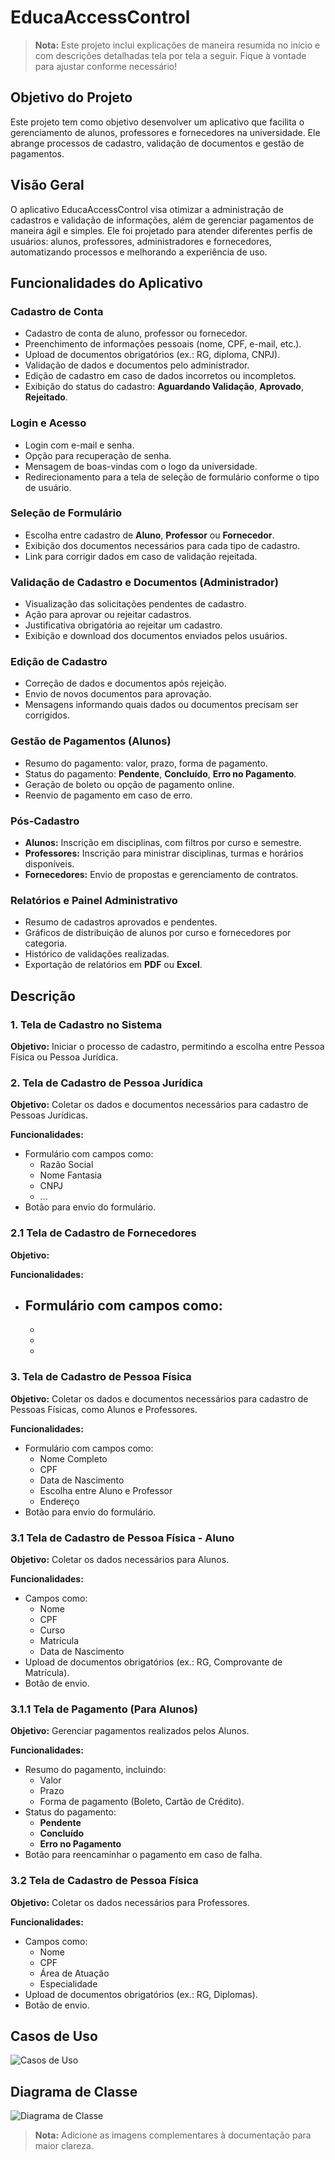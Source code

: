 # EducaAccessControl

> **Nota:** Este projeto inclui explicações de maneira resumida no início e com descrições detalhadas tela por tela a seguir. Fique à vontade para ajustar conforme necessário!

## Objetivo do Projeto

Este projeto tem como objetivo desenvolver um aplicativo que facilita o gerenciamento de alunos, professores e fornecedores na universidade. Ele abrange processos de cadastro, validação de documentos e gestão de pagamentos.

## Visão Geral

O aplicativo EducaAccessControl visa otimizar a administração de cadastros e validação de informações, além de gerenciar pagamentos de maneira ágil e simples. Ele foi projetado para atender diferentes perfis de usuários: alunos, professores, administradores e fornecedores, automatizando processos e melhorando a experiência de uso.

## Funcionalidades do Aplicativo

### Cadastro de Conta
- Cadastro de conta de aluno, professor ou fornecedor.
- Preenchimento de informações pessoais (nome, CPF, e-mail, etc.).
- Upload de documentos obrigatórios (ex.: RG, diploma, CNPJ).
- Validação de dados e documentos pelo administrador.
- Edição de cadastro em caso de dados incorretos ou incompletos.
- Exibição do status do cadastro: **Aguardando Validação**, **Aprovado**, **Rejeitado**.

### Login e Acesso
- Login com e-mail e senha.
- Opção para recuperação de senha.
- Mensagem de boas-vindas com o logo da universidade.
- Redirecionamento para a tela de seleção de formulário conforme o tipo de usuário.

### Seleção de Formulário
- Escolha entre cadastro de **Aluno**, **Professor** ou **Fornecedor**.
- Exibição dos documentos necessários para cada tipo de cadastro.
- Link para corrigir dados em caso de validação rejeitada.

### Validação de Cadastro e Documentos (Administrador)
- Visualização das solicitações pendentes de cadastro.
- Ação para aprovar ou rejeitar cadastros.
- Justificativa obrigatória ao rejeitar um cadastro.
- Exibição e download dos documentos enviados pelos usuários.

### Edição de Cadastro
- Correção de dados e documentos após rejeição.
- Envio de novos documentos para aprovação.
- Mensagens informando quais dados ou documentos precisam ser corrigidos.

### Gestão de Pagamentos (Alunos)
- Resumo do pagamento: valor, prazo, forma de pagamento.
- Status do pagamento: **Pendente**, **Concluído**, **Erro no Pagamento**.
- Geração de boleto ou opção de pagamento online.
- Reenvio de pagamento em caso de erro.

### Pós-Cadastro
- **Alunos:** Inscrição em disciplinas, com filtros por curso e semestre.
- **Professores:** Inscrição para ministrar disciplinas, turmas e horários disponíveis.
- **Fornecedores:** Envio de propostas e gerenciamento de contratos.

### Relatórios e Painel Administrativo
- Resumo de cadastros aprovados e pendentes.
- Gráficos de distribuição de alunos por curso e fornecedores por categoria.
- Histórico de validações realizadas.
- Exportação de relatórios em **PDF** ou **Excel**.

## Descrição

### 1. Tela de Cadastro no Sistema
**Objetivo:** Iniciar o processo de cadastro, permitindo a escolha entre Pessoa Física ou Pessoa Jurídica.

### 2. Tela de Cadastro de Pessoa Jurídica
**Objetivo:** Coletar os dados e documentos necessários para cadastro de Pessoas Jurídicas.

**Funcionalidades:**
- Formulário com campos como:
  - Razão Social
  - Nome Fantasia
  - CNPJ
  - ...
- Botão para envio do formulário.

### 2.1 Tela de Cadastro de Fornecedores
**Objetivo:** 

**Funcionalidades:**
- Formulário com campos como:
  - 
  - 
  - 
  - 


### 3. Tela de Cadastro de Pessoa Física
**Objetivo:** Coletar os dados e documentos necessários para cadastro de Pessoas Físicas, como Alunos e Professores.

**Funcionalidades:**
- Formulário com campos como:
  - Nome Completo
  - CPF
  - Data de Nascimento
  - Escolha entre Aluno e Professor
  - Endereço
- Botão para envio do formulário.

### 3.1 Tela de Cadastro de Pessoa Física - Aluno
**Objetivo:** Coletar os dados necessários para Alunos.

**Funcionalidades:**
- Campos como:
  - Nome
  - CPF
  - Curso
  - Matrícula
  - Data de Nascimento
- Upload de documentos obrigatórios (ex.: RG, Comprovante de Matrícula).
- Botão de envio.

### 3.1.1 Tela de Pagamento (Para Alunos)
**Objetivo:** Gerenciar pagamentos realizados pelos Alunos.

**Funcionalidades:**
- Resumo do pagamento, incluindo:
  - Valor
  - Prazo
  - Forma de pagamento (Boleto, Cartão de Crédito).
- Status do pagamento:
  - **Pendente**
  - **Concluído**
  - **Erro no Pagamento**
- Botão para reencaminhar o pagamento em caso de falha.

### 3.2 Tela de Cadastro de Pessoa Física
**Objetivo:** Coletar os dados necessários para Professores.

**Funcionalidades:**
- Campos como:
  - Nome
  - CPF
  - Área de Atuação
  - Especialidade
- Upload de documentos obrigatórios (ex.: RG, Diplomas).
- Botão de envio.

## Casos de Uso

![Casos de Uso](Documentacao/req_img_1.png)

## Diagrama de Classe

![Diagrama de Classe](Documentacao/diag_img_1.png)

> **Nota:** Adicione as imagens complementares à documentação para maior clareza.
